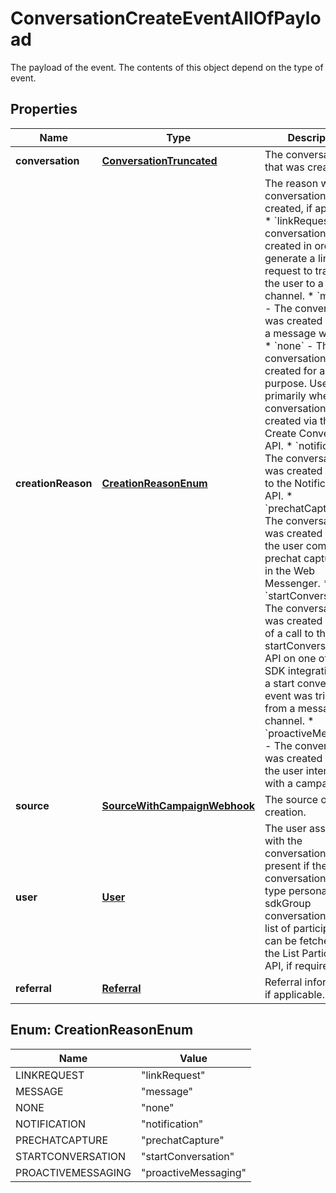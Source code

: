

# ConversationCreateEventAllOfPayload

The payload of the event. The contents of this object depend on the type of event.
## Properties

Name | Type | Description | Notes
------------ | ------------- | ------------- | -------------
**conversation** | [**ConversationTruncated**](ConversationTruncated.md) | The conversation that was created. |  [optional]
**creationReason** | [**CreationReasonEnum**](#CreationReasonEnum) | The reason why the conversation was created, if applicable. * &#x60;linkRequest&#x60; - The conversation was created in order to generate a link request to transfer the user to a different channel. * &#x60;message&#x60; - The conversation was created because a message was sent. * &#x60;none&#x60; - The conversation was not created for a specific purpose. Used primarily when a conversation is created via the Create Conversation API. * &#x60;notification&#x60; - The conversation was created by a call to the Notification API. * &#x60;prechatCapture&#x60; - The conversation was created because the user completed a prechat capture form in the Web Messenger. * &#x60;startConversation&#x60; - The conversation was created because of a call to the startConversation API on one of the SDK integrations, or a start conversation event was triggered from a messaging channel. * &#x60;proactiveMessaging&#x60; - The conversation was created because the user interacted with a campaign.  |  [optional]
**source** | [**SourceWithCampaignWebhook**](SourceWithCampaignWebhook.md) | The source of the creation. |  [optional]
**user** | [**User**](User.md) | The user associated with the conversation. Only present if the created conversation was of type personal. For sdkGroup conversations, the list of participants can be fetched using the List Participants API, if required. |  [optional]
**referral** | [**Referral**](Referral.md) | Referral information, if applicable. |  [optional]



## Enum: CreationReasonEnum

Name | Value
---- | -----
LINKREQUEST | &quot;linkRequest&quot;
MESSAGE | &quot;message&quot;
NONE | &quot;none&quot;
NOTIFICATION | &quot;notification&quot;
PRECHATCAPTURE | &quot;prechatCapture&quot;
STARTCONVERSATION | &quot;startConversation&quot;
PROACTIVEMESSAGING | &quot;proactiveMessaging&quot;



